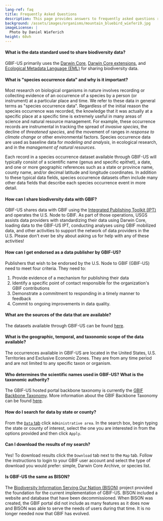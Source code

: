 ```yaml
---
lang-ref: faq
title: Frequently Asked Questions
description: This page provides answers to frequently asked questions related to GBIF-US.
background: /assets/images/organisms/mountain_bluebird_wieferi9.jpg
imageLicense: |
  Photo by Daniel Wieferich
height: 60vh
---
```


#### What is the data standard used to share biodiversity data?

GBIF-US primarily uses the [Darwin Core](https://dwc.tdwg.org/), [Darwin Core extensions](https://rs.gbif.org/extensions.html), and [Ecological Metadata Language (EML)](https://eml.ecoinformatics.org/) for sharing biodiversity data. 

#### What is "species occurrence data" and why is it important?

Most research on biological organisms in nature involves recording or collecting evidence of an occurrence of a species by a person (or instrument) at a particular place and time. We refer to these data in general terms as "species occurrence data". Regardless of the initial reason the species occurrence was recorded, the knowledge that it was actually at a specific place at a specific time is extremely useful in many areas of science and natural resource management. For example, these occurrence records are instrumental in tracking the spread of *invasive species*, the decline of *threatened species*, and the movement of ranges in *response to climate change* or other environmental factors. Species occurrence data are used as baseline data for *modeling and analysis*, in ecological research, and in the *management of natural resources*. 

Each record in a species occurrence dataset available through GBIF-US will typically consist of a scientific name (genus and specific epithet), a date, and one or more geographic references such as a state or province name, county name, and/or decimal latitude and longitude coordinates. In addition to these typical data fields, species occurrence datasets often include many other data fields that describe each species occurrence event in more detail. 

#### How can I share biodiversity data with GBIF?

GBIF-US shares data with GBIF using the [Integrated Publishing Toolkit (IPT)](https://ipt.gbif.org/) and operates the U.S. Node to GBIF. As part of those operations, USGS assists data providers with standardizing their data using Darwin Core, loading data to the GBIF-US IPT, conducting analyses using GBIF mobilized data, and other activities to support the network of data providers in the U.S.  Please don't ever be shy about asking us for help with any of these activities! 

#### How can I get endorsed as a data publisher by GBIF-US?

Publishers that wish to be endorsed by the U.S. Node to GBIF (GBIF-US) need to meet four criteria. They need to: 

1. Provide evidence of a mechanism for publishing their data
2. Identify a specific point of contact responsible for the organization's GBIF contributions
3. Demonstrate a commitment to responding in a timely manner to feedback
4. Commit to ongoing improvements in data quality. 

#### What are the sources of the data that are available?

The datasets available through GBIF-US can be found [here](https://www.gbif.us/data?view=DATASETS). 

#### What is the geographic, temporal, and taxonomic scope of the data available?

The occurrences available in GBIF-US are located in the United States, U.S. Territories and Exclusive Economic Zones. They are from any time period and are not limited to any specific taxon or organism.  

#### Who determines the scientific names used in GBIF-US? What is the taxonomic authority?

The GBIF-US hosted portal backbone taxonomy is currently the [GBIF Backbone Taxonomy](https://www.gbif.org/dataset/d7dddbf4-2cf0-4f39-9b2a-bb099caae36c). More information about the GBIF Backbone Taxonomy can be found [here](https://data-blog.gbif.org/post/gbif-backbone-taxonomy/). 

#### How do I search for data by state or county?

From the [`Data` tab](https://www.gbif.us/data) click `Administrative area`. In the search box, begin typing the state or county of interest, select the one you are interested in from the options provided and then click `Apply`. 

#### Can I download the results of my search?

Yes! To download results click the `Download` tab next to the `Map` tab. Follow the instructions to login to your GBIF user account and select the type of download you would prefer: simple, Darwin Core Archive, or species list. 

#### Is GBIF-US the same as BISON?

The [Biodiversity Information Serving Our Nation (BISON)](https://www.sciencebase.gov/catalog/item/5138e8e5e4b02c509e50c57f) project provided the foundation for the current implementation of GBIF-US. BISON included a website and database that have been decommissioned. When BISON was created, the GBIF portal did not include as many features as it does now and BISON was able to serve the needs of users during that time. It is no longer needed now that GBIF has evolved. 
